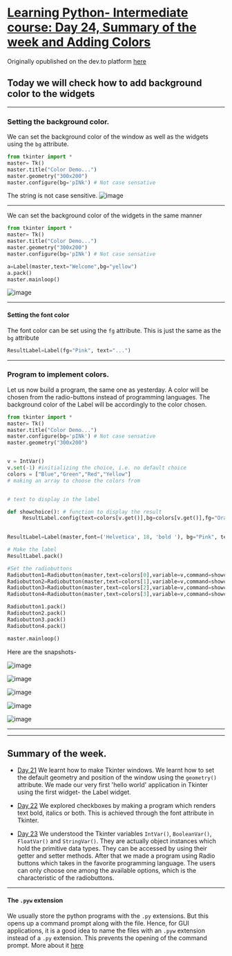 # [Learning Python- Intermediate course: Day 24, Summary of the week and Adding Colors](https://dev.to/aatmaj/learning-python-intermediate-course-day-24-summary-of-the-week-and-adding-colors-238g)

Originally opublished on the dev.to platform [here](https://dev.to/aatmaj/learning-python-intermediate-course-day-24-summary-of-the-week-and-adding-colors-238g)

Today we will check how to add background color to the widgets
---
____
### Setting the background color.
We can set the background color of the window as well as the widgets using the `bg` attribute. 
```python
from tkinter import *
master= Tk()
master.title("Color Demo...")
master.geometry("300x200")
master.configure(bg='pINk') # Not case sensative


```
The string is not case sensitive.
![image](https://dev-to-uploads.s3.amazonaws.com/uploads/articles/t2s1o89y1k9kcnowzpqe.png)

____
We can set the background color of the widgets in the same manner 
```python
from tkinter import *
master= Tk()
master.title("Color Demo...")
master.geometry("300x200")
master.configure(bg='pINk') # Not case sensative

a=Label(master,text="Welcome",bg="yellow")
a.pack()
master.mainloop()

```
![image](https://dev-to-uploads.s3.amazonaws.com/uploads/articles/4r5uk0mlcspozn56ahm7.png)
 

____
#### Setting the font color

The font color can be set using the `fg` attribute. This is just the same as the `bg` attribute
```python
ResultLabel=Label(fg="Pink", text="...")
```
____
### Program to implement colors.
Let us now build a program, the same one as yesterday. A color will be chosen from the radio-buttons instead of programming languages. The background color of the Label will be accordingly to the color chosen.
```python
from tkinter import *
master= Tk()
master.title("Color Demo...")
master.configure(bg='pINk') # Not case sensative
master.geometry("300x200")


v = IntVar()
v.set(-1) #initializing the choice, i.e. no default choice
colors = ["Blue","Green","Red","Yellow"]
# making an array to choose the colors from


# text to display in the label

def showchoice(): # function to display the result
     ResultLabel.config(text=colors[v.get()],bg=colors[v.get()],fg="Orange") # set the font color to Orange.
     

ResultLabel=Label(master,font=('Helvetica', 18, 'bold '), bg="Pink", text="...")

# Make the label                  
ResultLabel.pack()

#Set the radiobuttons
Radiobutton1=Radiobutton(master,text=colors[0],variable=v,command=showchoice, fg=colors[0], bg="Pink", value=0)
Radiobutton2=Radiobutton(master,text=colors[1],variable=v,command=showchoice, fg=colors[1], bg="Pink", value=1)
Radiobutton3=Radiobutton(master,text=colors[2],variable=v,command=showchoice, fg=colors[2], bg="Pink", value=2)
Radiobutton4=Radiobutton(master,text=colors[3],variable=v,command=showchoice, fg=colors[3], bg="Pink", value=3)

Radiobutton1.pack()
Radiobutton2.pack()
Radiobutton3.pack()
Radiobutton4.pack()                

master.mainloop()   

```

Here are the snapshots-

![image](https://dev-to-uploads.s3.amazonaws.com/uploads/articles/893a43wxrxdx5wgxol48.png)

![image](https://dev-to-uploads.s3.amazonaws.com/uploads/articles/rfc81elm0m2ooxqcnuqp.png)

![image](https://dev-to-uploads.s3.amazonaws.com/uploads/articles/j1ua23atexoj7siu2yie.png)
 
![image](https://dev-to-uploads.s3.amazonaws.com/uploads/articles/1kc8gpq6awhbgysyejug.png)

![image](https://dev-to-uploads.s3.amazonaws.com/uploads/articles/z7uara8irpg50cz2gt5d.png)
 
_____
_____
## Summary of the week.
- [Day 21](https://dev.to/aatmaj/learning-python-intermediate-course-day-21-hello-world-in-tkinter-g1n) We learnt how to make Tkinter windows. We learnt how to set the default geometry and position of the window using the `geometry()` attribute. We made our very first 'hello world' application in Tkinter using the first widget- the Label widget.

- [Day 22](https://dev.to/aatmaj/learning-python-intermediate-course-day-22-bold-or-italics-19hg) We explored checkboxes by making a program which renders text bold, italics or both. This is achieved through the font attribute in Tkinter.

- [Day 23](https://dev.to/aatmaj/learning-python-intermediate-course-day-23-intvar-and-radio-buttons-164k) We understood the Tkinter variables `IntVar()`, `BooleanVar()`, `FloatVar()` and `StringVar()`. They are actually object instances which hold the primitive data types. They can be accessed by using their getter and setter methods. After that we made a program using Radio buttons which takes in the favorite programming language. The users can only choose one among the available options, which is the characteristic of the radiobuttons.

____
#### The `.pyw` extension

We usually store the python programs with the `.py` extensions. But this opens up a command prompt along with the file. Hence, for GUI applications, it is a good idea to name the files with an `.pyw` extension instead of a `.py` extension. This prevents the opening of the command prompt.
More about it [here](https://stackoverflow.com/questions/34739315/pyw-files-in-python-program)

